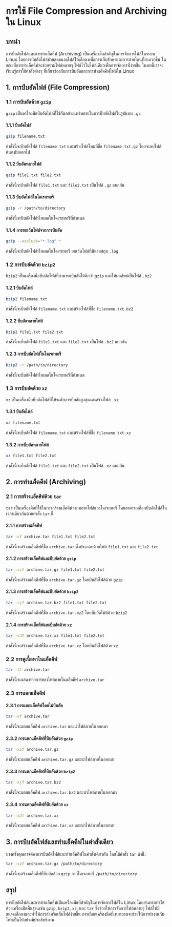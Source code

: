 # การใช้ File Compression and Archiving ใน Linux

## บทนำ

การบีบอัดไฟล์และการทำแอ็คคีฟ (Archiving) เป็นเครื่องมือสำคัญในการจัดการไฟล์ในระบบ Linux โดยการบีบอัดไฟล์ช่วยลดขนาดไฟล์ให้เล็กลงเพื่อการเก็บรักษาและการถ่ายโอนที่สะดวกขึ้น ในขณะที่การทำแอ็คคีฟจะช่วยรวมไฟล์หลายๆ ไฟล์ไว้ในไฟล์เดียวเพื่อการจัดการที่ง่ายขึ้น ในบทนี้เราจะเรียนรู้การใช้คำสั่งต่างๆ ที่เกี่ยวข้องกับการบีบอัดและการทำแอ็คคีฟไฟล์ใน Linux

## 1. การบีบอัดไฟล์ (File Compression)

### 1.1 การบีบอัดด้วย `gzip`

`gzip` เป็นเครื่องมือบีบอัดไฟล์ที่ใช้กันอย่างแพร่หลายในการบีบอัดไฟล์ในรูปแบบ `.gz`

#### 1.1.1 บีบอัดไฟล์

```bash
gzip filename.txt
```

คำสั่งนี้จะบีบอัดไฟล์ `filename.txt` และสร้างไฟล์ใหม่ที่ชื่อ `filename.txt.gz` โดยจะลบไฟล์ต้นฉบับออกไป

#### 1.1.2 บีบอัดหลายไฟล์

```bash
gzip file1.txt file2.txt
```

คำสั่งนี้จะบีบอัดไฟล์ `file1.txt` และ `file2.txt` เป็นไฟล์ `.gz` แยกกัน

#### 1.1.3 บีบอัดไฟล์ในไดเรกทอรี

```bash
gzip -r /path/to/directory
```

คำสั่งนี้จะบีบอัดไฟล์ทั้งหมดในไดเรกทอรีที่กำหนด

#### 1.1.4 การยกเว้นไฟล์จากการบีบอัด

```bash
gzip --exclude="*.log" *
```

คำสั่งนี้จะบีบอัดไฟล์ทั้งหมดในไดเรกทอรี ยกเว้นไฟล์ที่มีนามสกุล `.log`

### 1.2 การบีบอัดด้วย `bzip2`

`bzip2` เป็นเครื่องมือบีบอัดไฟล์ที่สามารถบีบอัดได้ดีกว่า `gzip` และให้ผลลัพธ์เป็นไฟล์ `.bz2`

#### 1.2.1 บีบอัดไฟล์

```bash
bzip2 filename.txt
```

คำสั่งนี้จะบีบอัดไฟล์ `filename.txt` และสร้างไฟล์ที่ชื่อ `filename.txt.bz2`

#### 1.2.2 บีบอัดหลายไฟล์

```bash
bzip2 file1.txt file2.txt
```

คำสั่งนี้จะบีบอัดไฟล์ `file1.txt` และ `file2.txt` เป็นไฟล์ `.bz2` แยกกัน

#### 1.2.3 การบีบอัดไฟล์ในไดเรกทอรี

```bash
bzip2 -r /path/to/directory
```

คำสั่งนี้จะบีบอัดไฟล์ทั้งหมดในไดเรกทอรีที่กำหนด

### 1.3 การบีบอัดด้วย `xz`

`xz` เป็นเครื่องมือบีบอัดไฟล์ที่ให้ระดับการบีบอัดสูงสุดและสร้างไฟล์ `.xz`

#### 1.3.1 บีบอัดไฟล์

```bash
xz filename.txt
```

คำสั่งนี้จะบีบอัดไฟล์ `filename.txt` และสร้างไฟล์ที่ชื่อ `filename.txt.xz`

#### 1.3.2 การบีบอัดหลายไฟล์

```bash
xz file1.txt file2.txt
```

คำสั่งนี้จะบีบอัดไฟล์ `file1.txt` และ `file2.txt` เป็นไฟล์ `.xz` แยกกัน

## 2. การทำแอ็คคีฟ (Archiving)

### 2.1 การสร้างแอ็คคีฟด้วย `tar`

`tar` เป็นเครื่องมือที่ใช้ในการสร้างแอ็คคีฟจากหลายไฟล์และไดเรกทอรี โดยสามารถเลือกบีบอัดไฟล์ในเวลาเดียวกันด้วยคำสั่ง `tar` นี้

#### 2.1.1 การสร้างแอ็คคีฟ

```bash
tar -cf archive.tar file1.txt file2.txt
```

คำสั่งนี้จะสร้างแอ็คคีฟที่ชื่อ `archive.tar` ซึ่งประกอบด้วยไฟล์ `file1.txt` และ `file2.txt`

#### 2.1.2 การสร้างแอ็คคีฟและบีบอัดด้วย `gzip`

```bash
tar -czf archive.tar.gz file1.txt file2.txt
```

คำสั่งนี้จะสร้างแอ็คคีฟที่ชื่อ `archive.tar.gz` โดยบีบอัดไฟล์ด้วย `gzip`

#### 2.1.3 การสร้างแอ็คคีฟและบีบอัดด้วย `bzip2`

```bash
tar -cjf archive.tar.bz2 file1.txt file2.txt
```

คำสั่งนี้จะสร้างแอ็คคีฟที่ชื่อ `archive.tar.bz2` โดยบีบอัดไฟล์ด้วย `bzip2`

#### 2.1.4 การสร้างแอ็คคีฟและบีบอัดด้วย `xz`

```bash
tar -cJf archive.tar.xz file1.txt file2.txt
```

คำสั่งนี้จะสร้างแอ็คคีฟที่ชื่อ `archive.tar.xz` โดยบีบอัดไฟล์ด้วย `xz`

### 2.2 การดูเนื้อหาในแอ็คคีฟ

```bash
tar -tf archive.tar
```

คำสั่งนี้จะแสดงรายการของไฟล์ภายในแอ็คคีฟ `archive.tar`

### 2.3 การแตกแอ็คคีฟ

#### 2.3.1 การแตกแอ็คคีฟโดยไม่บีบอัด

```bash
tar -xf archive.tar
```

คำสั่งนี้จะแตกแอ็คคีฟ `archive.tar` และนำไฟล์ภายในออกมา

#### 2.3.2 การแตกแอ็คคีฟที่บีบอัดด้วย `gzip`

```bash
tar -xzf archive.tar.gz
```

คำสั่งนี้จะแตกแอ็คคีฟ `archive.tar.gz` และนำไฟล์ภายในออกมา

#### 2.3.3 การแตกแอ็คคีฟที่บีบอัดด้วย `bzip2`

```bash
tar -xjf archive.tar.bz2
```

คำสั่งนี้จะแตกแอ็คคีฟ `archive.tar.bz2` และนำไฟล์ภายในออกมา

#### 2.3.4 การแตกแอ็คคีฟที่บีบอัดด้วย `xz`

```bash
tar -xJf archive.tar.xz
```

คำสั่งนี้จะแตกแอ็คคีฟ `archive.tar.xz` และนำไฟล์ภายในออกมา

## 3. การบีบอัดไฟล์และทำแอ็คคีฟในคำสั่งเดียว

บางครั้งคุณอาจต้องการบีบอัดไฟล์และทำแอ็คคีฟในคำสั่งเดียวกัน โดยใช้คำสั่ง `tar` ดังนี้:

```bash
tar -czf archive.tar.gz /path/to/directory
```

คำสั่งนี้จะสร้างแอ็คคีฟที่บีบอัดด้วย `gzip` จากไดเรกทอรี `/path/to/directory`

## สรุป

การบีบอัดไฟล์และการทำแอ็คคีฟเป็นเครื่องมือที่สำคัญในการจัดการไฟล์ใน Linux โดยสามารถทำได้ด้วยเครื่องมือพื้นฐานเช่น `gzip`, `bzip2`, `xz`, และ `tar` ซึ่งช่วยให้การจัดการไฟล์หลายๆ ไฟล์ให้มีขนาดเล็กลงและทำให้การส่งหรือเก็บไฟล์ง่ายขึ้น การเลือกเครื่องมือที่เหมาะสมจะช่วยให้การทำงานกับไฟล์เป็นไปอย่างมีประสิทธิภาพ